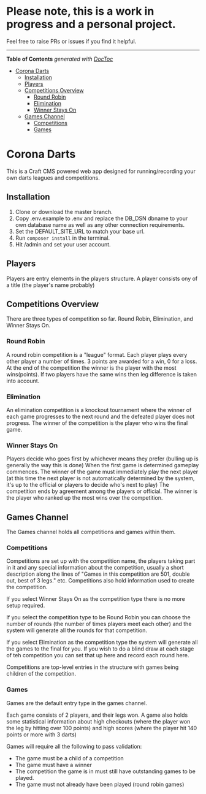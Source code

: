 # Please note, this is a work in progress and a personal project. 
Feel free to raise PRs or issues if you find it helpful.

----

<!-- START doctoc generated TOC please keep comment here to allow auto update -->
<!-- DON'T EDIT THIS SECTION, INSTEAD RE-RUN doctoc TO UPDATE -->
**Table of Contents**  *generated with [DocToc](https://github.com/thlorenz/doctoc)*

- [Corona Darts](#corona-darts)
  - [Installation](#installation)
  - [Players](#players)
  - [Competitions Overview](#competitions-overview)
    - [Round Robin](#round-robin)
    - [Elimination](#elimination)
    - [Winner Stays On](#winner-stays-on)
  - [Games Channel](#games-channel)
    - [Competitions](#competitions)
    - [Games](#games)

<!-- END doctoc generated TOC please keep comment here to allow auto update -->

# Corona Darts

This is a Craft CMS powered web app designed for running/recording your own darts leagues and competitions.

## Installation 

1. Clone or download the master branch. 
2. Copy .env.example to .env and replace the DB_DSN dbname to your own database name as well as any other connection requirements. 
3. Set the DEFAULT_SITE_URL to match your base url.
4. Run `composer install` in the terminal.
5. Hit /admin and set your user account.

## Players

Players are entry elements in the players structure. A player consists ony of a title (the player's name probably)

## Competitions Overview

There are three types of competition so far. Round Robin, Elimination, and Winner Stays On.

### Round Robin

A round robin competition is a "league" format. Each player plays every other player a number of times. 3 points are awarded for a win, 0 for a loss.
At the end of the competition the winner is the player with the most wins(points). If two players have the same wins then leg difference is taken into account.

### Elimination

An elimination competition is a knockout tournament where the winner of each game progresses to the next round and the defeated player does not progress.
The winner of the competition is the player who wins the final game.

### Winner Stays On

Players decide who goes first by whichever means they prefer (bulling up is generally the way this is done) When the first game is determined gameplay commences.
The winner of the game must immediately play the next player (at this time the next player is not automatically determined by the system, it's up to the official or players to decide who's next to play)
The competition ends by agreement among the players or official. The winner is the player who ranked up the most wins over the competition.

## Games Channel

The Games channel holds all competitions and games within them. 

### Competitions

Competitions are set up with the competition name, the players taking part in it and any special information about the competition, usually a short description along the lines of "Games in this competition are 501, double out, best of 3 legs." etc.
Competitions also hold information used to create the competition. 

If you select Winner Stays On as the competition type there is no more setup required.

If you select the competition type to be Round Robin you can choose the number of rounds (the number of times players meet each other) and the system will generate all the rounds for that competition.

If you select Elimination as the competition type the system will generate all the games to the final for you. If you wish to do a blind draw at each stage of teh competition you can set that up here and record each round here.

Competitions are top-level entries in the structure with games being children of the competition.

### Games

Games are the default entry type in the games channel.

Each game consists of 2 players, and their legs won. A game also holds some statistical information about high checkouts (where the player won the leg by hitting over 100 points) and high scores (where the player hit 140 points or more with 3 darts)

Games will require all the following to pass validation:

* The game must be a child of a competition
* The game must have a winner
* The competition the game is in must still have outstanding games to be played.
* The game must not already have been played (round robin games)

